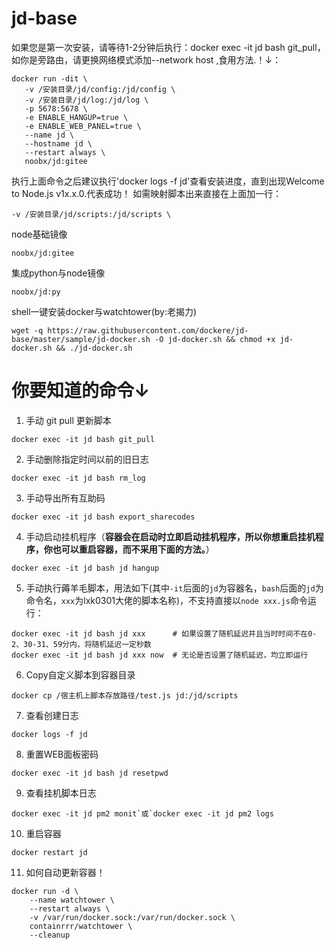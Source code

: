 # jd-base
如果您是第一次安装，请等待1-2分钟后执行：docker exec -it jd bash git_pull，如你是旁路由，请更换网络模式添加--network host \,食用方法.！↓：
 ```
 docker run -dit \
	-v /安装目录/jd/config:/jd/config \
	-v /安装目录/jd/log:/jd/log \
	-p 5678:5678 \
	-e ENABLE_HANGUP=true \
	-e ENABLE_WEB_PANEL=true \
	--name jd \
	--hostname jd \
	--restart always \
	noobx/jd:gitee
```
执行上面命令之后建议执行'docker logs -f jd'查看安装进度，直到出现Welcome to Node.js v1x.x.0.代表成功！
如需映射脚本出来直接在上面加一行：
```
-v /安装目录/jd/scripts:/jd/scripts \
```

node基础镜像
```
noobx/jd:gitee
```
集成python与node镜像
```
noobx/jd:py
```
shell一键安装docker与watchtower(by:老揭力)
```shell
wget -q https://raw.githubusercontent.com/dockere/jd-base/master/sample/jd-docker.sh -O jd-docker.sh && chmod +x jd-docker.sh && ./jd-docker.sh
```
# 你要知道的命令↓
1. 手动 git pull 更新脚本
```shell
docker exec -it jd bash git_pull
```
2. 手动删除指定时间以前的旧日志
```shell
docker exec -it jd bash rm_log
 ```
3. 手动导出所有互助码
```shell
docker exec -it jd bash export_sharecodes
```
4. 手动启动挂机程序（**容器会在启动时立即启动挂机程序，所以你想重启挂机程序，你也可以重启容器，而不采用下面的方法。**）
```shell
docker exec -it jd bash jd hangup
```
5. 手动执行薅羊毛脚本，用法如下(其中`-it`后面的`jd`为容器名，`bash`后面的`jd`为命令名，`xxx`为lxk0301大佬的脚本名称)，不支持直接以`node xxx.js`命令运行：
```
docker exec -it jd bash jd xxx      # 如果设置了随机延迟并且当时时间不在0-2、30-31、59分内，将随机延迟一定秒数
docker exec -it jd bash jd xxx now  # 无论是否设置了随机延迟，均立即运行
```
6. Copy自定义脚本到容器目录
```shell
docker cp /宿主机上脚本存放路径/test.js jd:/jd/scripts
```
7. 查看创建日志
```shell
docker logs -f jd
```
8. 重置WEB面板密码
```shell
docker exec -it jd bash jd resetpwd
```
9. 查看挂机脚本日志
```shell
docker exec -it jd pm2 monit`或`docker exec -it jd pm2 logs
```
10. 重启容器
```
docker restart jd
```
11. 如何自动更新容器！
```
docker run -d \
    --name watchtower \
    --restart always \
    -v /var/run/docker.sock:/var/run/docker.sock \
    containrrr/watchtower \
    --cleanup
```
